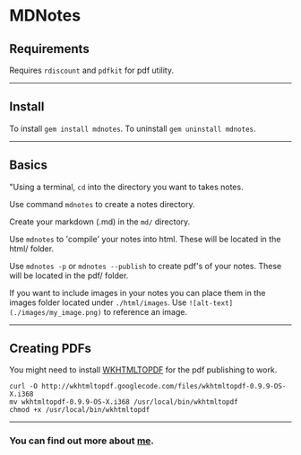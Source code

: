 MDNotes
========

## Requirements

Requires `rdiscount` and `pdfkit` for pdf utility.

-----

## Install

To install `gem install mdnotes`.
To uninstall `gem uninstall mdnotes`.

----
## Basics

"Using a terminal, `cd` into the directory you want to takes notes.

Use command `mdnotes` to create a notes directory.

Create your markdown (.md) in the `md/` directory.

Use `mdnotes` to 'compile' your notes into html. These will be located in the html/ folder.

Use `mdnotes -p` or `mdnotes --publish` to create pdf's of your notes. These will be located in the pdf/ folder.

If you want to include images in your notes you can place them in the images folder located under `./html/images`. Use `![alt-text](./images/my_image.png)` to reference an image.


----
## Creating PDFs

You might need to install [WKHTMLTOPDF](https://github.com/jdpace/PDFKit/wiki/Installing-WKHTMLTOPDF) for the pdf publishing to work.

    curl -O http://wkhtmltopdf.googlecode.com/files/wkhtmltopdf-0.9.9-OS-X.i368
    mv wkhtmltopdf-0.9.9-OS-X.i368 /usr/local/bin/wkhtmltopdf
    chmod +x /usr/local/bin/wkhtmltopdf

____

### You can find out more about [me](http://urigorelik.info/).
